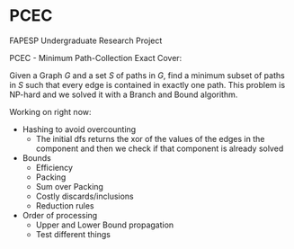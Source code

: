 # PCEC
FAPESP Undergraduate Research Project

PCEC - Minimum Path-Collection Exact Cover:

Given a Graph $G$ and a set $S$ of paths in $G$, find a minimum subset of paths in $S$ such that every edge is contained in exactly one path. This problem is NP-hard and we solved it with a Branch and Bound algorithm.

Working on right now:

* Hashing to avoid overcounting
    * The initial dfs returns the xor of the values of the edges in the component and then we check if that component is already solved
* Bounds
    * Efficiency
    * Packing
    * Sum over Packing
    * Costly discards/inclusions
    * Reduction rules
* Order of processing
    * Upper and Lower Bound propagation
    * Test different things
